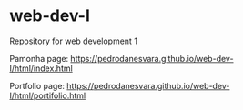 # web-dev-I
Repository for web development 1

Pamonha page: https://pedrodanesvara.github.io/web-dev-I/html/index.html

Portfolio page: https://pedrodanesvara.github.io/web-dev-I/html/portifolio.html
